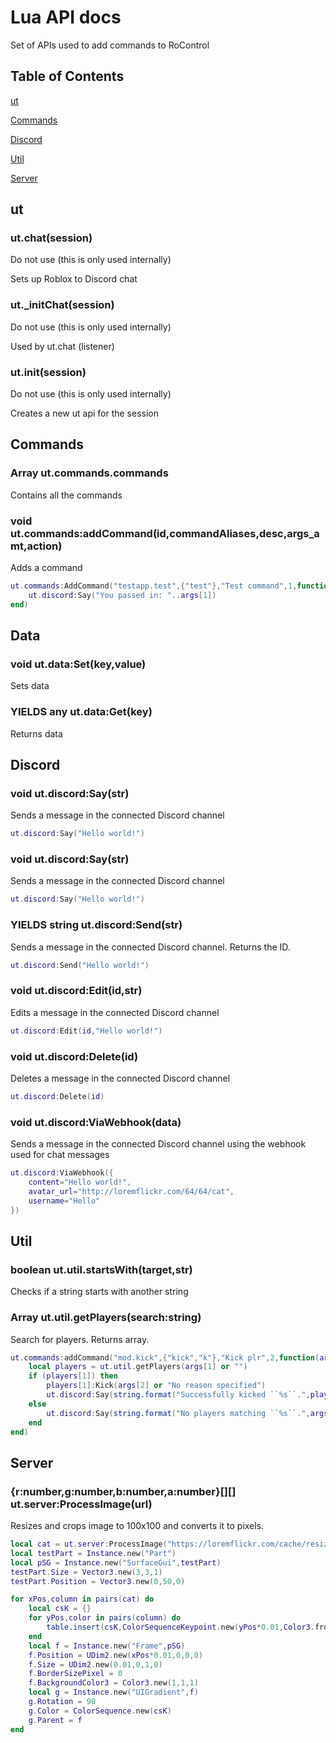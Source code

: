 # Lua API docs

Set of APIs used to add commands to RoControl

## Table of Contents

[ut](#ut)

[Commands](#commands)

[Discord](#discord)

[Util](#util)

[Server](#server)

## ut

### ut.chat(session)

Do not use (this is only used internally)

Sets up Roblox to Discord chat

### ut._initChat(session)

Do not use (this is only used internally)

Used by ut.chat (listener)

### ut.init(session)
Do not use (this is only used internally)

Creates a new ut api for the session

## Commands

### Array ut.commands.commands

Contains all the commands

### void ut.commands:addCommand(id,commandAliases,desc,args_amt,action)

Adds a command
```lua
ut.commands:AddCommand("testapp.test",{"test"},"Test command",1,function(args) 
    ut.discord:Say("You passed in: "..args[1])
end)
```

## Data

### void ut.data:Set(key,value)

Sets data

### YIELDS any ut.data:Get(key)

Returns data

## Discord

### void ut.discord:Say(str)

Sends a message in the connected Discord channel
```lua
ut.discord:Say("Hello world!")
```

### void ut.discord:Say(str)

Sends a message in the connected Discord channel
```lua
ut.discord:Say("Hello world!")
```

### YIELDS string ut.discord:Send(str)

Sends a message in the connected Discord channel. Returns the ID.
```lua
ut.discord:Send("Hello world!")
```

### void ut.discord:Edit(id,str)

Edits a message in the connected Discord channel
```lua
ut.discord:Edit(id,"Hello world!")
```

### void ut.discord:Delete(id)

Deletes a message in the connected Discord channel
```lua
ut.discord:Delete(id)
```

### void ut.discord:ViaWebhook(data)

Sends a message in the connected Discord channel using the webhook used for chat messages
```lua
ut.discord:ViaWebhook({
    content="Hello world!",
    avatar_url="http://loremflickr.com/64/64/cat",
    username="Hello"
})
```

## Util

### boolean ut.util.startsWith(target,str)

Checks if a string starts with another string

### Array<Player> ut.util.getPlayers(search:string)

Search for players. Returns array.
```lua
ut.commands:addCommand("mod.kick",{"kick","k"},"Kick plr",2,function(args) 
    local players = ut.util.getPlayers(args[1] or "")
    if (players[1]) then
        players[1]:Kick(args[2] or "No reason specified")
        ut.discord:Say(string.format("Successfully kicked ``%s``.",players[1].name))
    else
        ut.discord:Say(string.format("No players matching ``%s``.",args[1]))
    end
end)
```

## Server

### {r:number,g:number,b:number,a:number}[][] ut.server:ProcessImage(url)
Resizes and crops image to 100x100 and converts it to pixels. 

```lua
local cat = ut.server:ProcessImage("https://loremflickr.com/cache/resized/65535_51914473002_70ae3d8ae0_q_100_100_nofilter.jpg")
local testPart = Instance.new("Part")
local pSG = Instance.new("SurfaceGui",testPart)
testPart.Size = Vector3.new(3,3,1)
testPart.Position = Vector3.new(0,50,0)

for xPos,column in pairs(cat) do
    local csK = {}
    for yPos,color in pairs(column) do
        table.insert(csK,ColorSequenceKeypoint.new(yPos*0.01,Color3.fromRGB(color.r,color.g,color.b)))
    end
    local f = Instance.new("Frame",pSG)
    f.Position = UDim2.new(xPos*0.01,0,0,0)
    f.Size = UDim2.new(0.01,0,1,0)
    f.BorderSizePixel = 0
    f.BackgroundColor3 = Color3.new(1,1,1)
    local g = Instance.new("UIGradient",f)
    g.Rotation = 90
    g.Color = ColorSequence.new(csK)
    g.Parent = f
end
```